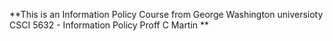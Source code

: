 **This is an Information Policy Course 
from George Washington universioty 
CSCI 5632 - Information Policy 
Proff C Martin **
